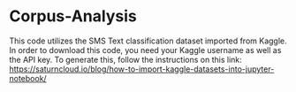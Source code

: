 # Corpus-Analysis
This code utilizes the SMS Text classification dataset imported from Kaggle. In order to download this code, you need your Kaggle username as well as the API key.
To generate this, follow the instructions on this link:  https://saturncloud.io/blog/how-to-import-kaggle-datasets-into-jupyter-notebook/



